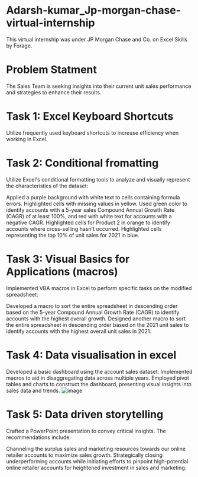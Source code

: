 # Adarsh-kumar_Jp-morgan-chase-virtual-internship
This virtual internship was under JP Morgan Chase and Co. on Excel Skills by Forage.

# Problem Statment
The Sales Team is seeking insights into their current unit sales performance and strategies to enhance their results.

# Task 1: Excel Keyboard Shortcuts
Utilize frequently used keyboard shortcuts to increase efficiency when working in Excel.

# Task 2: Conditional fromatting
Utilize Excel's conditional formatting tools to analyze and visually represent the characteristics of the dataset:

Applied a purple background with white text to cells containing formula errors.
Highlighted cells with missing values in yellow.
Used green color to identify accounts with a 5-year sales Compound Annual Growth Rate (CAGR) of at least 100%, and red with white text for accounts with a negative CAGR.
Highlighted cells for Product 2 in orange to identify accounts where cross-selling hasn't occurred.
Highlighted cells representing the top 10% of unit sales for 2021 in blue.

# Task 3: Visual Basics for Applications (macros)
Implemented VBA macros in Excel to perform specific tasks on the modified spreadsheet:

Developed a macro to sort the entire spreadsheet in descending order based on the 5-year Compound Annual Growth Rate (CAGR) to identify accounts with the highest overall growth.
Designed another macro to sort the entire spreadsheet in descending order based on the 2021 unit sales to identify accounts with the highest overall unit sales in 2021.
# Task 4: Data visualisation in excel

Developed a basic dashboard using the account sales dataset:
Implemented macros to aid in disaggregating data across multiple years.
Employed pivot tables and charts to construct the dashboard, presenting visual insights into sales data and trends.
![image](https://github.com/proadarsh/Adarsh-kumar_Jp-morgan-chase-virtual-internship/assets/159598388/bbbc865c-81cd-47dc-89c4-779850b90b71)


# Task 5: Data driven storytelling
Crafted a PowerPoint presentation to convey critical insights. The recommendations include:

Channeling the surplus sales and marketing resources towards our online retailer accounts to maximize sales growth.
Strategically closing underperforming accounts while initiating efforts to pinpoint high-potential online retailer accounts for heightened investment in sales and marketing.




